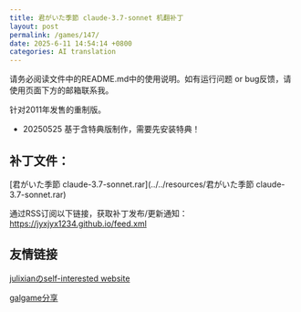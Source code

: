 ```yaml
---
title: 君がいた季節 claude-3.7-sonnet 机翻补丁
layout: post
permalink: /games/147/
date: 2025-6-11 14:54:14 +0800
categories: AI translation
---
```



请务必阅读文件中的README.md中的使用说明。如有运行问题 or bug反馈，请使用页面下方的邮箱联系我。

针对2011年发售的重制版。
- 20250525 基于含特典版制作，需要先安装特典！

## 补丁文件：

[君がいた季節 claude-3.7-sonnet.rar](../../resources/君がいた季節 claude-3.7-sonnet.rar)

 

通过RSS订阅以下链接，获取补丁发布/更新通知：https://jyxjyx1234.github.io/feed.xml

## 友情链接

[julixianのself-interested website](https://julixian-siw.worldsystem.top/) 

[galgame分享](https://t.me/galgpt)